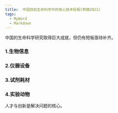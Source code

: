 ```yaml
---
title:  中国目前生命科学中的核心技术短板(转摘2021)
tags:
  - MyWord
  - Markdown
---
```


中国的生命科学研究取得巨大成就，但仍有短板亟待补齐。

<!--more-->

### 1.生物信息

### 2.仪器设备

### 3.试剂耗材

### 4.实验动物

人才与创新是解决问题的核心。